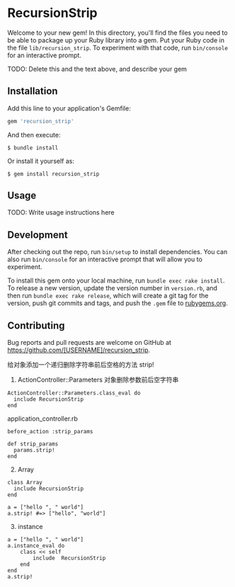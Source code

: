 # RecursionStrip

Welcome to your new gem! In this directory, you'll find the files you need to be able to package up your Ruby library into a gem. Put your Ruby code in the file `lib/recursion_strip`. To experiment with that code, run `bin/console` for an interactive prompt.

TODO: Delete this and the text above, and describe your gem

## Installation

Add this line to your application's Gemfile:

```ruby
gem 'recursion_strip'
```

And then execute:

    $ bundle install

Or install it yourself as:

    $ gem install recursion_strip

## Usage

TODO: Write usage instructions here

## Development

After checking out the repo, run `bin/setup` to install dependencies. You can also run `bin/console` for an interactive prompt that will allow you to experiment.

To install this gem onto your local machine, run `bundle exec rake install`. To release a new version, update the version number in `version.rb`, and then run `bundle exec rake release`, which will create a git tag for the version, push git commits and tags, and push the `.gem` file to [rubygems.org](https://rubygems.org).

## Contributing

Bug reports and pull requests are welcome on GitHub at https://github.com/[USERNAME]/recursion_strip.


给对象添加一个递归删除字符串前后空格的方法 strip!

1. ActionController::Parameters 对象删除参数前后空字符串

```
ActionController::Parameters.class_eval do
  include RecursionStrip
end
```

application_controller.rb
```
before_action :strip_params

def strip_params
  params.strip!
end
```

2. Array
```
class Array
  include RecursionStrip
end

a = ["hello ", " world"]
a.strip! #=> ["hello", "world"]
```

3. instance
```
a = ["hello ", " world"]
a.instance_eval do
	class << self
		include  RecursionStrip
	end
end
a.strip!

```
